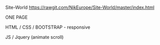 
Site-World  https://rawgit.com/NikEurope/Site-World/master/index.html


ONE PAGE

HTML / CSS / BOOTSTRAP - responsive

JS / Jquery  (animate scroll)




